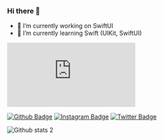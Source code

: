 ### Hi there 👋

- 🔭 I’m currently working on SwiftUI 
- 🌱 I’m currently learning Swift (UIKit, SwiftUI)


[![GitHub commits](https://badgen.net/github/commits/Naereen/Strapdown.js)](https://GitHub.com/Naereen/StrapDown.js/commit/)

[![Github Badge](https://img.shields.io/badge/-Github-000?style=quare&labelColor=000&logo=Github&logoColor=white&link=link)](https://github.com/YEBay1) 
[![Instagram Badge](https://img.shields.io/badge/-Instagram-C13584?style=flat-quare&labelColor=C13584&logo=instagram&logoColor=white&link=link)](https://www.instagram.com/yunusemre_bayezit/) 
[![Twitter Badge](https://img.shields.io/badge/-Twitter-365194?style=flat-quare&labelColor=365194&logo=Twitter&logoColor=white&link=link)](https://twitter.com/YunusBayezit11) 

![Github stats 2](https://github-readme-stats.vercel.app/api?username=YEBay1&show_icons=true&theme=cobalt)

 

